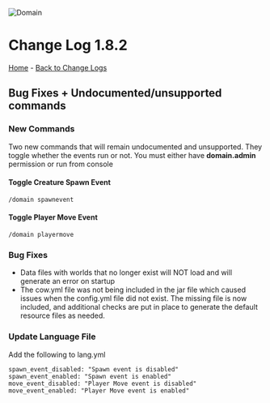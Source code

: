 ![Domain](https://torpkev.github.io/domain_docs/images/domain_alt_small.png)

# Change Log 1.8.2

[Home](https://torpkev.github.io/domain_docs) - [Back to Change Logs](https://torpkev.github.io/domain_docs/changelog)

## Bug Fixes + Undocumented/unsupported commands

### New Commands

Two new commands that will remain undocumented and unsupported.  They toggle whether the events run or not.
You must either have **domain.admin** permission or run from console

#### Toggle Creature Spawn Event

    /domain spawnevent

#### Toggle Player Move Event

    /domain playermove

### Bug Fixes

- Data files with worlds that no longer exist will NOT load and will generate an error on startup
- The cow.yml file was not being included in the jar file which caused issues when the config.yml file did not exist.  The missing file is now included, and additional checks are put in place to generate the default resource files as needed.

### Update Language File

Add the following to lang.yml

    spawn_event_disabled: "Spawn event is disabled"
    spawn_event_enabled: "Spawn event is enabled"
    move_event_disabled: "Player Move event is disabled"
    move_event_enabled: "Player Move event is enabled"
